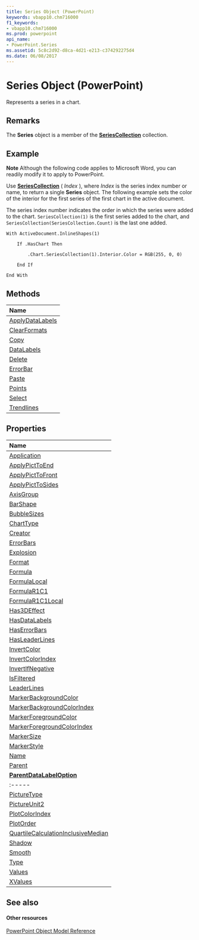 ```yaml
---
title: Series Object (PowerPoint)
keywords: vbapp10.chm716000
f1_keywords:
- vbapp10.chm716000
ms.prod: powerpoint
api_name:
- PowerPoint.Series
ms.assetid: 5c8c2d92-d8ca-4d21-e213-c374292275d4
ms.date: 06/08/2017
---
```



# Series Object (PowerPoint)

Represents a series in a chart.


## Remarks

 The **Series** object is a member of the **[SeriesCollection](seriescollection-object-powerpoint.md)** collection.


## Example




 **Note**  Although the following code applies to Microsoft Word, you can readily modify it to apply to PowerPoint.

Use  **[SeriesCollection](http://msdn.microsoft.com/library/8adeb8b4-ba4f-6cdf-33bf-dceb1845dfb8%28Office.15%29.aspx)** ( _Index_ ), where _Index_ is the series index number or name, to return a single **Series** object. The following example sets the color of the interior for the first series of the first chart in the active document.

The series index number indicates the order in which the series were added to the chart.  `SeriesCollection(1)` is the first series added to the chart, and `SeriesCollection(SeriesCollection.Count)` is the last one added.




```
With ActiveDocument.InlineShapes(1)

    If .HasChart Then

        .Chart.SeriesCollection(1).Interior.Color = RGB(255, 0, 0)

    End If

End With
```


## Methods



|**Name**|
|:-----|
|[ApplyDataLabels](http://msdn.microsoft.com/library/d8f4752f-1ff4-8a42-4b9f-12d81814f4f2%28Office.15%29.aspx)|
|[ClearFormats](http://msdn.microsoft.com/library/068e8908-9e88-52e9-0e44-1260b7ad21c6%28Office.15%29.aspx)|
|[Copy](http://msdn.microsoft.com/library/7725e3f1-a3a8-9d03-db25-ef6b6ef31caf%28Office.15%29.aspx)|
|[DataLabels](http://msdn.microsoft.com/library/e1e37006-8a4d-9a55-02a4-890ec5e608db%28Office.15%29.aspx)|
|[Delete](http://msdn.microsoft.com/library/36684621-b198-689a-d7b2-9dbaf2a7f8c3%28Office.15%29.aspx)|
|[ErrorBar](http://msdn.microsoft.com/library/a25795b8-a954-0803-bea6-6c650190ad3f%28Office.15%29.aspx)|
|[Paste](http://msdn.microsoft.com/library/3f74aabb-f9c0-c76d-eaaa-c08c21daef48%28Office.15%29.aspx)|
|[Points](http://msdn.microsoft.com/library/53bec845-d3a0-fdce-921b-66d2d4e1eb59%28Office.15%29.aspx)|
|[Select](http://msdn.microsoft.com/library/13b8b940-c05c-bcaa-8cba-5a63e2445d51%28Office.15%29.aspx)|
|[Trendlines](http://msdn.microsoft.com/library/17578607-d0aa-dcc2-1eec-3af031f17c2d%28Office.15%29.aspx)|

## Properties



|**Name**|
|:-----|
|[Application](http://msdn.microsoft.com/library/e6a8c8a0-928a-08b5-82e0-1ea060cb0daf%28Office.15%29.aspx)|
|[ApplyPictToEnd](http://msdn.microsoft.com/library/fa71354c-c76a-545a-ae3c-22ae36260365%28Office.15%29.aspx)|
|[ApplyPictToFront](http://msdn.microsoft.com/library/babe864c-1301-a8d1-ab13-41b9ccc71824%28Office.15%29.aspx)|
|[ApplyPictToSides](http://msdn.microsoft.com/library/b8a5b93d-f674-3927-3742-7578656f3152%28Office.15%29.aspx)|
|[AxisGroup](http://msdn.microsoft.com/library/c08c5039-eea6-5fed-a1b8-8c18b4886439%28Office.15%29.aspx)|
|[BarShape](http://msdn.microsoft.com/library/c6f2d0b7-407e-4073-89b1-433e9386287a%28Office.15%29.aspx)|
|[BubbleSizes](http://msdn.microsoft.com/library/c4be04b4-fb9c-1301-a5cb-e16528a97903%28Office.15%29.aspx)|
|[ChartType](http://msdn.microsoft.com/library/2ee70821-c909-bd90-a07f-7520be7b3117%28Office.15%29.aspx)|
|[Creator](http://msdn.microsoft.com/library/36a05700-cbf8-0114-633d-70cf6991514a%28Office.15%29.aspx)|
|[ErrorBars](http://msdn.microsoft.com/library/6d3a4bd3-93f1-95d6-6d8e-4f296c1b5f95%28Office.15%29.aspx)|
|[Explosion](http://msdn.microsoft.com/library/c952b296-35c2-0215-228e-883a29e1b9d8%28Office.15%29.aspx)|
|[Format](http://msdn.microsoft.com/library/2c1e7a2e-6f2e-7b18-c29b-cec3ba61f563%28Office.15%29.aspx)|
|[Formula](http://msdn.microsoft.com/library/04d62f5d-e63d-1643-a6cd-eae0c37b73cf%28Office.15%29.aspx)|
|[FormulaLocal](http://msdn.microsoft.com/library/93f20166-0d98-a05e-6938-dfc18f46e936%28Office.15%29.aspx)|
|[FormulaR1C1](http://msdn.microsoft.com/library/26b5e5e1-bcc2-a9f6-1767-dec6959901a9%28Office.15%29.aspx)|
|[FormulaR1C1Local](http://msdn.microsoft.com/library/cb00cca5-b540-6083-7fc5-2d2d6a58719f%28Office.15%29.aspx)|
|[Has3DEffect](http://msdn.microsoft.com/library/ce72d83a-d89e-1953-980e-3caea6b4d4c9%28Office.15%29.aspx)|
|[HasDataLabels](http://msdn.microsoft.com/library/b0b9bd37-7416-9903-d656-c4e468a9e481%28Office.15%29.aspx)|
|[HasErrorBars](http://msdn.microsoft.com/library/658e45b6-0c1c-af50-491a-d88468782227%28Office.15%29.aspx)|
|[HasLeaderLines](http://msdn.microsoft.com/library/4aaab32e-56e7-cd47-c3a2-ff92df218373%28Office.15%29.aspx)|
|[InvertColor](http://msdn.microsoft.com/library/e2ca8473-11d0-98fe-587e-740f7a00e85b%28Office.15%29.aspx)|
|[InvertColorIndex](http://msdn.microsoft.com/library/879637a8-52a7-a6ac-a882-386dad1808cb%28Office.15%29.aspx)|
|[InvertIfNegative](http://msdn.microsoft.com/library/dd672a13-d419-c68f-3330-a1449d14f636%28Office.15%29.aspx)|
|[IsFiltered](http://msdn.microsoft.com/library/1a349eac-0fa0-3bdb-cdf4-ab25b8e37189%28Office.15%29.aspx)|
|[LeaderLines](http://msdn.microsoft.com/library/f5c706e0-c6df-ae45-9f34-b7f6b4200326%28Office.15%29.aspx)|
|[MarkerBackgroundColor](http://msdn.microsoft.com/library/6cd480e7-c291-7c11-1d3f-57099805d2c0%28Office.15%29.aspx)|
|[MarkerBackgroundColorIndex](http://msdn.microsoft.com/library/18640945-ac4a-c661-46fa-804a66f57502%28Office.15%29.aspx)|
|[MarkerForegroundColor](http://msdn.microsoft.com/library/3d312b67-7fcf-5446-c57d-9831af908e8d%28Office.15%29.aspx)|
|[MarkerForegroundColorIndex](http://msdn.microsoft.com/library/85535a03-fb8c-fe76-9b67-ef60d51987b1%28Office.15%29.aspx)|
|[MarkerSize](http://msdn.microsoft.com/library/60a402b8-69f5-db47-73df-55ed75a42272%28Office.15%29.aspx)|
|[MarkerStyle](http://msdn.microsoft.com/library/e985978e-f0cf-b809-ebe1-f5504e9e8df6%28Office.15%29.aspx)|
|[Name](http://msdn.microsoft.com/library/848bdef3-76fc-2993-bbc3-4925bccbb1b9%28Office.15%29.aspx)|
|[Parent](http://msdn.microsoft.com/library/1549d1bb-0a61-7772-fae4-3e6c941b7276%28Office.15%29.aspx)|
|**[ParentDataLabelOption](http://msdn.microsoft.com/library/678ad97d-725b-5a4c-b3a4-294e9f905e5f%28Office.15%29.aspx)**|
|:-----|
|[PictureType](http://msdn.microsoft.com/library/106933a2-49a7-e9d3-e5fa-fd2d0ab8974a%28Office.15%29.aspx)|
|[PictureUnit2](http://msdn.microsoft.com/library/83ccb10a-1883-9665-8a63-4494e853aa72%28Office.15%29.aspx)|
|[PlotColorIndex](http://msdn.microsoft.com/library/84d9a44b-7841-ca68-74e8-62537e534ed8%28Office.15%29.aspx)|
|[PlotOrder](http://msdn.microsoft.com/library/196c0b37-a9fe-ec01-ca0a-786c70e8a63c%28Office.15%29.aspx)|
|[QuartileCalculationInclusiveMedian](http://msdn.microsoft.com/library/0c6e80be-22f6-8e7e-437c-7c9066e0886d%28Office.15%29.aspx)|
|[Shadow](http://msdn.microsoft.com/library/4b530abf-5966-89eb-3ab2-5dbe4c1f2adf%28Office.15%29.aspx)|
|[Smooth](http://msdn.microsoft.com/library/fff72f72-25f3-801c-67eb-b801102c8aed%28Office.15%29.aspx)|
|[Type](http://msdn.microsoft.com/library/87dcb817-fd6d-d249-cd8d-50cbfe051cf0%28Office.15%29.aspx)|
|[Values](http://msdn.microsoft.com/library/ff6ceb5c-e7c3-6b75-8225-d18dd3baa2b8%28Office.15%29.aspx)|
|[XValues](http://msdn.microsoft.com/library/e1e83dc0-ed73-c29b-942a-575511ce94e1%28Office.15%29.aspx)|

## See also


#### Other resources


[PowerPoint Object Model Reference](http://msdn.microsoft.com/library/00acd64a-5896-0459-39af-98df2849849e%28Office.15%29.aspx)
